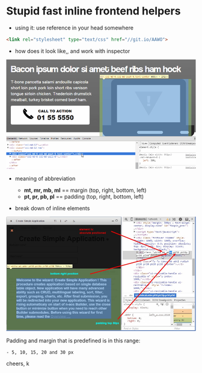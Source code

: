 # Stupid fast inline frontend helpers

* using it: use reference in your head somewhere

```html
<link rel="stylesheet" type="text/css" href="//git.io/AAWO">
```


* how does it look like,, and work with inspector

![explanation](little_explanation.gif?raw=true, "Little demo :)")


* meaning of abbreviation

	- **mt, mr, mb, ml** == margin (top, right, bottom, left)
	- **pt, pr, pb, pl** == padding (top, right, bottom, left)


* break down of inline elements

![explanation](explanation.jpg?raw=true, "Arrows to inline specific functions")


Padding and margin that is predefined is in this range:

    - 5, 10, 15, 20 and 30 px


cheers, k